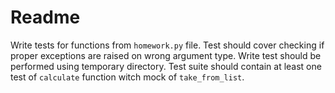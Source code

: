 # Readme

Write tests for functions from `homework.py` file. 
Test should cover checking if proper exceptions are raised on wrong argument type. 
Write test should be performed using temporary directory. 
Test suite should contain at least one test of `calculate` function witch mock of `take_from_list`.